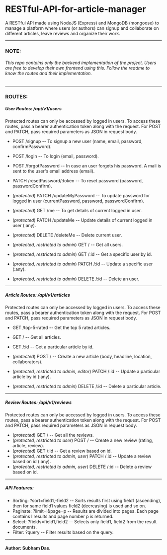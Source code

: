 # RESTful-API-for-article-manager

A RESTful API made using NodeJS (Express) and MongoDB (mongoose) to manage a platform where users (or authors) can signup and collaborate on different articles, leave reviews and organize their work. 

------------------------------------------------------------------------------------------------------------------------------------------
### NOTE: 

###### This repo contains only the backend implementation of the project. Users are free to develop their own frontend using this. Follow the readme to know the routes and their implementation.

-------------------------------------------------------------------------------------------------------------------------------------

### ROUTES:

##### User Routes: /api/v1/users

Protected routes can only be accessed by logged in users. To access these routes, pass a bearer authentication token along with the request.
For POST and PATCH, pass required parameters as JSON in request body.

- POST /signup                  -- To signup a new user (name, email, password, confirmPassword).
- POST /login                   -- To login (email, password).
- POST /forgotPassword          -- In case an user forgets his password. A mail is sent to the user's email address (email).
- PATCH /resetPassword/:token   -- To reset password (password, passwordConfirm).

- (*protected*) PATCH /updateMyPassword -- To update password for logged in user (currentPassword, password, passwordConfirm).
- (*protected*) GET /me                 -- To get details of current logged in user.
- (*protected*) PATCH /updateMe         -- Update details of current logged in user (:any).
- (*protected*) DELETE /deleteMe        -- Delete current user.

- (*protected, restricted to admin*) GET /        -- Get all users.
- (*protected, restricted to admin*) GET /:id     -- Get a specific user by id.
- (*protected, restricted to admin*) PATCH /:id   -- Update a specific user (:any).
- (*protected, restricted to admin*) DELETE /:id  -- Delete an user.

------------------------------------------------------------------------------------------------------------------------------------

##### Article Routes: /api/v1/articles

Protected routes can only be accessed by logged in users. To access these routes, pass a bearer authentication token along with the request.
For POST and PATCH, pass required parameters as JSON in request body.

- GET /top-5-rated                                      -- Get the top 5 rated articles.
- GET /                                                 -- Get all articles.
- GET /:id                                              -- Get a particular article by id.

- (*protected*) POST /                                    -- Create a new article (body, headline, location, collaborators).
- (*protected, restricted to admin, editor*)  PATCH /:id  -- Update a particular article by id (:any).
- (*protected, restricted to admin*) DELETE /:id          -- Delete a particular article.

--------------------------------------------------------------------------------------------------------------------------------------

##### Review Routes: /api/v1/reviews

Protected routes can only be accessed by logged in users. To access these routes, pass a bearer authentication token along with the request.
For POST and PATCH, pass required parameters as JSON in request body.

- (*protected*) GET /                                   -- Get all the reviews.
- (*protected, restricted to user*) POST /              -- Create a new review (rating, article, review).
- (*protected*) GET /:id                                -- Get a review based on id.
- (*protected, restricted to admin, user*) PATCH /:id   -- Update a review based on id (:any).
- (*protected, restricted to admin, user*) DELETE /:id  -- Delete a review based on id.

-----------------------------------------------------------------------------------------------------------------------------------------

##### API Features: 

- Sorting: ?sort=field1,-field2       --  Sorts results first using field1 (ascending), then for same field1 values field2 (decreasing) is used and so on.
- Paginate: ?limit=l&page=p           --  Results are divided into pages. Each page contains l results and page number p is returned.
- Select: ?fields=field1,field2       --  Selects only field1, field2 from the result documents.
- Filter: ?query                      --  Filter results based on the query.

---------------------------------------------------------------------------------------------------------------------------------------------

#### Author: Subham Das.


